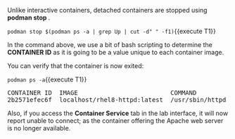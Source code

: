 Unlike interactive containers, detached containers are stopped using __podman stop <CONTAINER ID>__.

`podman stop $(podman ps -a | grep Up | cut -d" " -f1)`{{execute T1}}

In the command above, we use a bit of bash scripting to determine the __CONTAINER ID__ as it is going to be a value unique to each container image.

You can verify that the container is now exited:

`podman ps -a`{{execute T1}}

<pre class="file">
CONTAINER ID  IMAGE                         COMMAND               CREATED        STATUS                     PORTS                   NAMES
2b2571efec6f  localhost/rhel8-httpd:latest  /usr/sbin/httpd -...  9 minutes ago  Exited (0) 50 seconds ago  0.0.0.0:8081->80/tcp  priceless_mahavira
</pre>

Also, if you access the __Container Service__ tab in the lab interface, it will now report unable to connect; as the container offering the Apache web server is no longer available.
